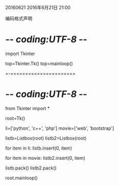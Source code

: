 20160621
2016年6月21日
21:00
 
编码格式声明
# -*- coding:UTF-8 -*- 
 
import Tkinter
 
 
top=Tkinter.Tk()
top=mainloop()
 
 
=-======================
 
# -*- coding:UTF-8 -*- 
 
from Tkinter import *
 
 
root=Tk()
 
li=['python', 'c++', 'php']
movie=['web', 'bootstrap']
 
listb=Listbox(root)
listb2=Listbox(root)
 
for item in li:
    listb.insert(0, item)
 
for item in movie:
    listb2.insert(0, item)
 
listb.pack()
listb2.pack()
 
root.mainloop()
